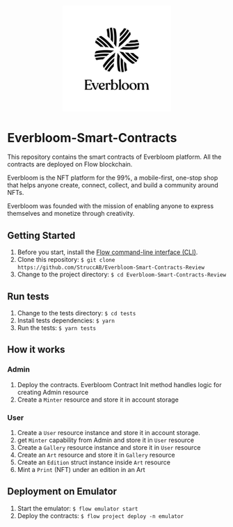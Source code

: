 ﻿<p align="center">
    <a href="https://everbloom.app">
        <img width="250" src="everbloom_logo.png" />
    </a>
</p>

# Everbloom-Smart-Contracts

This repository contains the smart contracts of Everbloom platform. All the contracts 
are deployed on Flow blockchain.

Everbloom is the NFT platform for the 99%, a mobile-first, one-stop shop that helps anyone create, connect, collect, and build a community around NFTs.

Everbloom was founded with the mission of enabling anyone to express themselves and monetize through creativity.


## Getting Started

1. Before you start, install the [Flow command-line interface (CLI)](https://docs.onflow.org/flow-cli).
2. Clone this repository: ```$ git clone https://github.com/StruccAB/Everbloom-Smart-Contracts-Review```
3. Change to the project directory: ```$ cd Everbloom-Smart-Contracts-Review```

## Run tests

1. Change to the tests directory: ```$ cd tests```
2. Install tests dependencies: ```$ yarn ```
3. Run the tests: ```$ yarn tests```

## How it works

### Admin
1. Deploy the contracts. Everbloom Contract Init method handles logic for creating Admin resource
2. Create a `Minter` resource and store it in account storage

### User
1. Create a `User` resource instance and store it in account storage.
2. get `Minter` capability from Admin and store it in `User` resource   
3. Create a `Gallery` resource instance and store it in `User` resource 
4. Create an `Art` resource and store it in `Gallery` resource
5. Create an `Edition` struct instance inside `Art` resource
6. Mint a `Print` (NFT) under an edition in an Art

## Deployment on Emulator

1. Start the emulator: ```$ flow emulator start```
2. Deploy the contracts: ```$ flow project deploy -n emulator```

